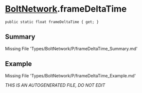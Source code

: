 # [BoltNetwork](Types/BoltNetwork.md).frameDeltaTime
`public static float frameDeltaTime { get; }`
## Summary
Missing File 'Types/BoltNetwork/P/frameDeltaTime_Summary.md'
## Example
Missing File 'Types/BoltNetwork/P/frameDeltaTime_Example.md'

*THIS IS AN AUTOGENERATED FILE, DO NOT EDIT*
